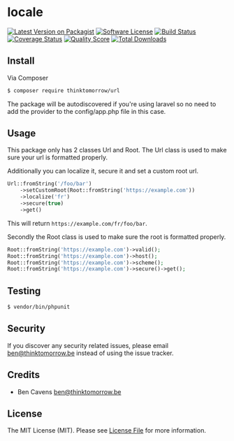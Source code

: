 # locale

[![Latest Version on Packagist][ico-version]][link-packagist]
[![Software License][ico-license]](LICENSE.md)
[![Build Status][ico-travis]][link-travis]
[![Coverage Status][ico-scrutinizer]][link-scrutinizer]
[![Quality Score][ico-code-quality]][link-code-quality]
[![Total Downloads][ico-downloads]][link-downloads]

## Install

Via Composer

``` bash
$ composer require thinktomorrow/url
```

The package will be autodiscovered if you're using laravel so no need to add the provider to the config/app.php file in this case.

## Usage

This package only has 2 classes Url and Root.
The Url class is used to make sure your url is formatted properly.

Additionally you can localize it, secure it and set a custom root url.

```php
Url::fromString('/foo/bar')
    ->setCustomRoot(Root::fromString('https://example.com'))
    ->localize('fr')
    ->secure(true)
    ->get()
```

This will return `https://example.com/fr/foo/bar`.

Secondly the Root class is used to make sure the root is formatted properly.

```php
Root::fromString('https://example.com')->valid();
Root::fromString('https://example.com')->host();
Root::fromString('https://example.com')->scheme();
Root::fromString('https://example.com')->secure()->get();
```

## Testing

``` bash
$ vendor/bin/phpunit
```

## Security

If you discover any security related issues, please email ben@thinktomorrow.be instead of using the issue tracker.

## Credits

- Ben Cavens <ben@thinktomorrow.be>

## License

The MIT License (MIT). Please see [License File](LICENSE.md) for more information.

[ico-version]: https://poser.pugx.org/thinktomorrow/url/v/stable?format=flat-square
[ico-license]: https://img.shields.io/badge/license-MIT-brightgreen.svg?style=flat-square
[ico-travis]: https://img.shields.io/travis/thinktomorrow/url/master.svg?style=flat-square
[ico-scrutinizer]: https://img.shields.io/scrutinizer/coverage/g/thinktomorrow/url.svg?style=flat-square
[ico-code-quality]: https://img.shields.io/scrutinizer/g/thinktomorrow/url.svg?style=flat-square
[ico-downloads]: https://img.shields.io/packagist/dt/thinktomorrow/url.svg?style=flat-square

[link-packagist]: https://packagist.org/packages/thinktomorrow/url
[link-travis]: https://travis-ci.org/thinktomorrow/url
[link-scrutinizer]: https://scrutinizer-ci.com/g/thinktomorrow/url/code-structure
[link-code-quality]: https://scrutinizer-ci.com/g/thinktomorrow/url
[link-downloads]: https://packagist.org/packages/thinktomorrow/url
[link-author]: https://github.com/bencavens
